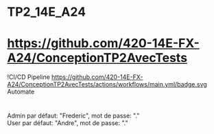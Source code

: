 # TP2_14E_A24
# https://github.com/420-14E-FX-A24/ConceptionTP2AvecTests
!CI/CD Pipeline
https://github.com/420-14E-FX-A24/ConceptionTP2AvecTests/actions/workflows/main.yml/badge.svg
Automate
#
#
Admin par défaut: "Frederic", mot de passe: "."
\
User par défaut: "Andre", mot de passe: "."
